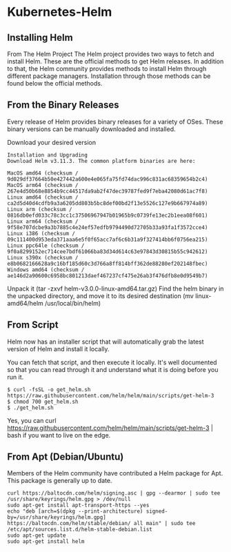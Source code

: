 # Kubernetes-Helm
## Installing Helm
From The Helm Project
The Helm project provides two ways to fetch and install Helm. These are the official methods to get Helm releases. In addition to that, the Helm community provides methods to install Helm through different package managers. Installation through those methods can be found below the official methods.

## From the Binary Releases
Every release of Helm provides binary releases for a variety of OSes. These binary versions can be manually downloaded and installed.

Download your desired version
```
Installation and Upgrading
Download Helm v3.11.3. The common platform binaries are here:

MacOS amd64 (checksum / 9d029df37664b50e427442a600e4e065fa75fd74dac996c831ac68359654b2c4)
MacOS arm64 (checksum / 267e4d50b68e8854b9cc44517da9ab2f47dec39787fed9f7eba42080d61ac7f8)
Linux amd64 (checksum / ca2d5d40d4cdfb9a3a6205dd803b5bc8def00bd2f13e5526c127e9b667974a89)
Linux arm (checksum / 0816db0efd033c78c3cc1c37506967947b01965b9c0739fe13ec2b1eea08f601)
Linux arm64 (checksum / 9f58e707dcbe9a3b7885c4e24ef57edfb9794490d72705b33a93fa1f3572cce4)
Linux i386 (checksum / 09c111400d953eda371aaa6e5f0f65acc7af6c6b31a9f327414bb6f0756ea215)
Linux ppc64le (checksum / 9f0a8299152ec714cee7bdf61066ba83d34d614c63e97843d30815b55c942612)
Linux s390x (checksum / e8b0682166628a9c16bf185d60c3d766a8ff814bff362de88280ef202148fbec)
Windows amd64 (checksum / ae146d2a90600c6958bc801213daef467237cf475e26ab3f476dfb8e0d9549b7)
```
Unpack it (tar -zxvf helm-v3.0.0-linux-amd64.tar.gz)
Find the helm binary in the unpacked directory, and move it to its desired destination (mv linux-amd64/helm /usr/local/bin/helm)

## From Script
Helm now has an installer script that will automatically grab the latest version of Helm and install it locally.

You can fetch that script, and then execute it locally. It's well documented so that you can read through it and understand what it is doing before you run it.
```
$ curl -fsSL -o get_helm.sh https://raw.githubusercontent.com/helm/helm/main/scripts/get-helm-3
$ chmod 700 get_helm.sh
$ ./get_helm.sh
```
Yes, you can curl https://raw.githubusercontent.com/helm/helm/main/scripts/get-helm-3 | bash if you want to live on the edge.

## From Apt (Debian/Ubuntu)
Members of the Helm community have contributed a Helm package for Apt. This package is generally up to date.
```
curl https://baltocdn.com/helm/signing.asc | gpg --dearmor | sudo tee /usr/share/keyrings/helm.gpg > /dev/null
sudo apt-get install apt-transport-https --yes
echo "deb [arch=$(dpkg --print-architecture) signed-by=/usr/share/keyrings/helm.gpg] https://baltocdn.com/helm/stable/debian/ all main" | sudo tee /etc/apt/sources.list.d/helm-stable-debian.list
sudo apt-get update
sudo apt-get install helm
```
